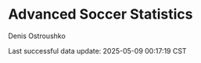 # Advanced Soccer Statistics
Denis Ostroushko

<!-- gfm -->

Last successful data update: 2025-05-09 00:17:19 CST
